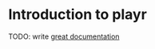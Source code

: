 # Introduction to playr

TODO: write [great documentation](http://jacobian.org/writing/great-documentation/what-to-write/)
